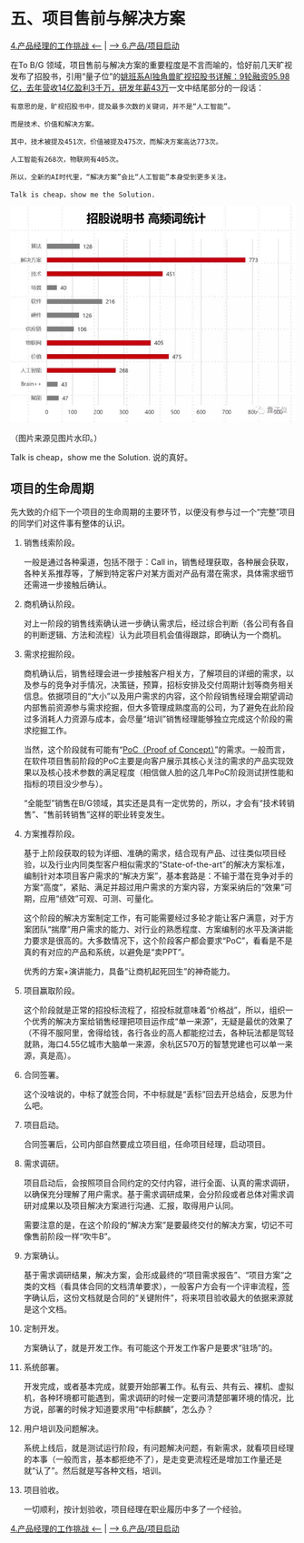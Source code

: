 # 五、项目售前与解决方案

[4.产品经理的工作挑战 <--](/chapter-04/ch04_Product-Manager-Challenge.md) | [--> 6.产品/项目启动](/chapter-06/ch06_Project-or-Product-Setup.md)

在To B/G 领域，项目售前与解决方案的重要程度是不言而喻的，恰好前几天旷视发布了招股书，引用“量子位”的[姚班系AI独角兽旷视招股书详解：9轮融资95.98亿，去年营收14亿盈利3千万，研发年薪43万](https://zhuanlan.zhihu.com/p/79760944)一文中结尾部分的一段话：  

`有意思的是，旷视招股书中，提及最多次数的关键词，并不是“人工智能”。`

`而是技术、价值和解决方案。`

`其中，技术被提及451次，价值被提及475次，而解决方案高达773次。`

`人工智能有268次，物联网有405次。`

`所以，全新的AI时代里，“解决方案”会比“人工智能”本身受到更多关注。`

`Talk is cheap，show me the Solution.`

![ch05-01](/res/ch05/ch05-01.jpg)

（图片来源见图片水印。）  

Talk is cheap，show me the Solution. 说的真好。  

## 项目的生命周期

先大致的介绍下一个项目的生命周期的主要环节，以便没有参与过一个“完整”项目的同学们对这件事有整体的认识。  

1. 销售线索阶段。  

    一般是通过各种渠道，包括不限于：Call in，销售经理获取，各种展会获取，各种关系推荐等，了解到特定客户对某方面对产品有潜在需求，具体需求细节还需进一步接触后确认。

2. 商机确认阶段。  

    对上一阶段的销售线索确认进一步确认需求后，经过综合判断（各公司有各自的判断逻辑、方法和流程）认为此项目机会值得跟踪，即确认为一个商机。  

3. 需求挖掘阶段。  

    商机确认后，销售经理会进一步接触客户相关方，了解项目的详细的需求，以及参与的竞争对手情况，决策链，预算，招标安排及交付周期计划等商务相关信息。依据项目的“大小”以及用户需求的内容，这个阶段销售经理会期望调动内部售前资源参与需求挖掘，但大多管理成熟度高的公司，为了避免在此阶段过多消耗人力资源与成本，会尽量“培训”销售经理能够独立完成这个阶段的需求挖掘工作。  

    当然，这个阶段就有可能有“[PoC（Proof of Concept）](https://en.wikipedia.org/wiki/Proof_of_concept)”的需求。一般而言，在软件项目售前阶段的PoC主要是向客户展示其核心关注的需求的产品实现效果以及核心技术参数的满足程度（相信做人脸的这几年PoC阶段测试拼性能和指标的项目没少参与）。

    “全能型”销售在B/G领域，其实还是具有一定优势的，所以，才会有“技术转销售”、“售前转销售”这样的职业转变发生。  

4. 方案推荐阶段。  

    基于上阶段获取的较为详细、准确的需求，结合现有产品、过往类似项目经验，以及行业内同类型客户相似需求的“State-of-the-art”的解决方案标准，编制针对本项目客户需求的“解决方案”，基本套路是：不输于潜在竞争对手的方案“高度”，紧贴、满足并超过用户需求的方案内容，方案采纳后的“效果”可期，应用“绩效”可观、可测、可量化。  

    这个阶段的解决方案制定工作，有可能需要经过多轮才能让客户满意，对于方案团队“揣摩”用户需求的能力、对行业的熟悉程度、方案编制的水平及演讲能力要求是很高的。大多数情况下，这个阶段客户都会要求“PoC”，看看是不是真的有对应的产品和系统，以避免是“卖PPT”。  

    优秀的方案+演讲能力，具备“让商机起死回生”的神奇能力。  

5. 项目赢取阶段。  

    这个阶段就是正常的招投标流程了，招投标就意味着“价格战”，所以，组织一个优秀的解决方案给销售经理把项目运作成“单一来源”，无疑是最优的效果了（不得不服阿里，舍得给钱，各行各业的高人都能挖过去，各种玩法都是驾轻就熟，海口4.55亿城市大脑单一来源，余杭区570万的智慧党建也可以单一来源，真是高）。  

6. 合同签署。  

    这个没啥说的，中标了就签合同，不中标就是“丢标”回去开总结会，反思为什么吧。  

7. 项目启动。  

    合同签署后，公司内部自然要成立项目组，任命项目经理，启动项目。  

8. 需求调研。  

    项目启动后，会按照项目合同约定的交付内容，进行全面、认真的需求调研，以确保充分理解了用户需求。基于需求调研成果，会分阶段或者总体对需求调研对成果以及项目解决方案进行沟通、汇报，取得用户认同。  

    需要注意的是，在这个阶段的“解决方案”是要最终交付的解决方案，切记不可像售前阶段一样“吹牛B”。  

9. 方案确认。  

    基于需求调研结果，解决方案，会形成最终的“项目需求报告”、“项目方案”之类的文档（看具体合同的文档清单要求），一般客户方会有一个评审流程，签字确认后，这份文档就是合同的“关键附件”，将来项目验收最大的依据来源就是这个文档。  

10. 定制开发。  

    方案确认了，就是开发工作。有可能这个开发工作客户是要求“驻场”的。  

11. 系统部署。  

    开发完成，或者基本完成，就要开始部署工作。私有云、共有云、裸机、虚拟机，各种环境都可能遇到，需求调研的时候一定要问清楚部署环境的情况，比方说，部署的时候才知道要求用“中标麒麟”，怎么办？  

12. 用户培训及问题解决。  

    系统上线后，就是测试运行阶段，有问题解决问题，有新需求，就看项目经理的本事（一般而言，基本都拒绝不了），是走变更流程还是增加工作量还是就“认了”。然后就是写各种文档，培训。  

13. 项目验收。  

    一切顺利，按计划验收，项目经理在职业履历中多了一个经验。  








[4.产品经理的工作挑战 <--](/chapter-04/ch04_Product-Manager-Challenge.md) | [--> 6.产品/项目启动](/chapter-06/ch06_Project-or-Product-Setup.md)